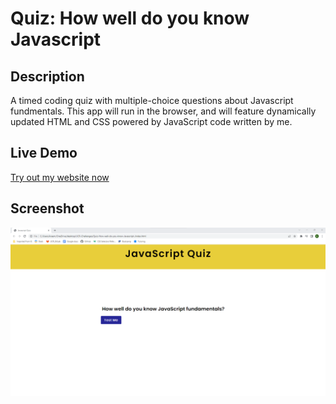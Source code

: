# Quiz: How well do you know Javascript

## Description
A timed coding quiz with multiple-choice questions about Javascript fundmentals. This app will run in the browser, and will feature dynamically updated HTML and CSS powered by JavaScript code written by me.

## Live Demo
[Try out my website now](https://kraemz303.github.io/Quiz-How-well-do-you-know-Javascript-/)

## Screenshot
![Screenshot of my password generator](assets/images/quizUI.screenshot.png)


